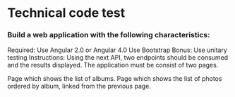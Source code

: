<h1>Technical code test</h1>

<h3>Build a web application with the following characteristics:</h3>

Required:
Use Angular 2.0 or Angular 4.0
Use Bootstrap
Bonus:
Use unitary testing
Instructions:
Using the next API, two endpoints should be consumed and the results displayed. 
The application must be consist of two pages.

Page which shows the list of albums.
Page which shows the list of photos ordered by album, linked from the previous page.

